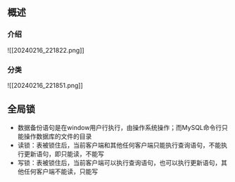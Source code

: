## 概述
### 介绍
![[20240216_221822.png]]
### 分类
![[20240216_221851.png]]
## 全局锁
- 数据备份语句是在window用户行执行，由操作系统操作；而MySQL命令行只能操作数据库的文件的目录
- 读锁：表被锁住后，当前客户端和其他任何客户端只能执行查询语句，不能执行更新语句，即只能读，不能写
- 写锁：表被锁住后，当前客户端可以执行查询语句，也可以执行更新语句，其他任何客户端不能读，只能写
